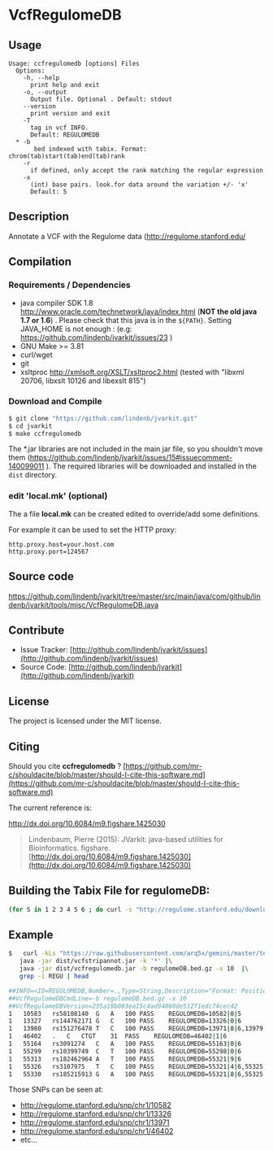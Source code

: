 # VcfRegulomeDB


## Usage

```
Usage: ccfregulomedb [options] Files
  Options:
    -h, --help
      print help and exit
    -o, --output
      Output file. Optional . Default: stdout
    --version
      print version and exit
    -T
      tag in vcf INFO.
      Default: REGULOMEDB
  * -b
       bed indexed with tabix. Format: chrom(tab)start(tab)end(tab)rank
    -r
      if defined, only accept the rank matching the regular expression
    -x
      (int) base pairs. look.for data around the variation +/- 'x'
      Default: 5

```


## Description

Annotate a VCF with the Regulome data (http://regulome.stanford.edu/

## Compilation

### Requirements / Dependencies

* java compiler SDK 1.8 http://www.oracle.com/technetwork/java/index.html (**NOT the old java 1.7 or 1.6**) . Please check that this java is in the `${PATH}`. Setting JAVA_HOME is not enough : (e.g: https://github.com/lindenb/jvarkit/issues/23 )
* GNU Make >= 3.81
* curl/wget
* git
* xsltproc http://xmlsoft.org/XSLT/xsltproc2.html (tested with "libxml 20706, libxslt 10126 and libexslt 815")


### Download and Compile

```bash
$ git clone "https://github.com/lindenb/jvarkit.git"
$ cd jvarkit
$ make ccfregulomedb
```

The *.jar libraries are not included in the main jar file, so you shouldn't move them (https://github.com/lindenb/jvarkit/issues/15#issuecomment-140099011 ).
The required libraries will be downloaded and installed in the `dist` directory.

### edit 'local.mk' (optional)

The a file **local.mk** can be created edited to override/add some definitions.

For example it can be used to set the HTTP proxy:

```
http.proxy.host=your.host.com
http.proxy.port=124567
```
## Source code 

[https://github.com/lindenb/jvarkit/tree/master/src/main/java/com/github/lindenb/jvarkit/tools/misc/VcfRegulomeDB.java
](https://github.com/lindenb/jvarkit/tree/master/src/main/java/com/github/lindenb/jvarkit/tools/misc/VcfRegulomeDB.java
)
## Contribute

- Issue Tracker: [http://github.com/lindenb/jvarkit/issues](http://github.com/lindenb/jvarkit/issues)
- Source Code: [http://github.com/lindenb/jvarkit](http://github.com/lindenb/jvarkit)

## License

The project is licensed under the MIT license.

## Citing

Should you cite **ccfregulomedb** ? [https://github.com/mr-c/shouldacite/blob/master/should-I-cite-this-software.md](https://github.com/mr-c/shouldacite/blob/master/should-I-cite-this-software.md)

The current reference is:

http://dx.doi.org/10.6084/m9.figshare.1425030

> Lindenbaum, Pierre (2015): JVarkit: java-based utilities for Bioinformatics. figshare.
> [http://dx.doi.org/10.6084/m9.figshare.1425030](http://dx.doi.org/10.6084/m9.figshare.1425030)


## Building the Tabix File for regulomeDB:
```bash
(for S in 1 2 3 4 5 6 ; do curl -s "http://regulome.stanford.edu/downloads/RegulomeDB.dbSNP132.Category${S}.txt.gz"  | gunzip -c |  cut -f 1,2,5 | sed -e 's/^chrX/23/'  -e 's/^chr//'  | awk -F ' ' '{printf("%s\t%d\t%s\t%s\n",$1,int($2)-1,$2,$3);}' | uniq ; done)| LC_ALL=C sort -t ' ' -k1,1n -k2,2n -k3,3n |  sed 's/^23/X/' | bgzip -c > regulomeDB.bed.gz && tabix  -p bed -f regulomeDB.bed.gz 
```

## Example

```bash
$   curl -kLs "https://raw.githubusercontent.com/arq5x/gemini/master/test/ALL.wgs.phase1_release_v3.20101123.snps_indels_sv.sites.snippet.snpEff.vcf" |\
   java -jar dist/vcfstripannot.jar -k '*' |\
   java -jar dist/vcfregulomedb.jar -b regulomeDB.bed.gz -x 10  |\
   grep -i REGU | head

##INFO=<ID=REGULOMEDB,Number=.,Type=String,Description="Format: Position|Distance|Rank">
##VcfRegulomeDBCmdLine=-b regulomeDB.bed.gz -x 10
##VcfRegulomeDBVersion=235a18b083ea15c4ad94060de512f1edc74cec42
1	10583	rs58108140	G	A	100	PASS	REGULOMEDB=10582|0|5
1	13327	rs144762171	G	C	100	PASS	REGULOMEDB=13326|0|6
1	13980	rs151276478	T	C	100	PASS	REGULOMEDB=13971|8|6,13979|0|6,13980|1|6
1	46402	.	C	CTGT	31	PASS	REGULOMEDB=46402|1|6
1	55164	rs3091274	C	A	100	PASS	REGULOMEDB=55163|0|6
1	55299	rs10399749	C	T	100	PASS	REGULOMEDB=55298|0|6
1	55313	rs182462964	A	T	100	PASS	REGULOMEDB=55321|9|6
1	55326	rs3107975	T	C	100	PASS	REGULOMEDB=55321|4|6,55325|0|6
1	55330	rs185215913	G	A	100	PASS	REGULOMEDB=55321|8|6,55325|4|6

```

Those SNPs can be seen at:

* http://regulome.stanford.edu/snp/chr1/10582
* http://regulome.stanford.edu/snp/chr1/13326
* http://regulome.stanford.edu/snp/chr1/13971
* http://regulome.stanford.edu/snp/chr1/46402
* etc...


